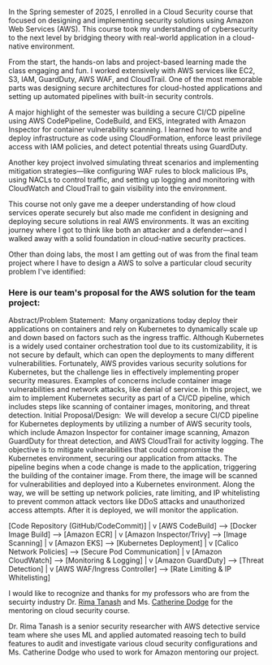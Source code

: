 In the Spring semester of 2025, I enrolled in a Cloud Security course that focused on designing and implementing security solutions using Amazon Web Services (AWS). This course took my understanding of cybersecurity to the next level by bridging theory with real-world application in a cloud-native environment.

From the start, the hands-on labs and project-based learning made the class engaging and fun. I worked extensively with AWS services like EC2, S3, IAM, GuardDuty, AWS WAF, and CloudTrail. One of the most memorable parts was designing secure architectures for cloud-hosted applications and setting up automated pipelines with built-in security controls.

A major highlight of the semester was building a secure CI/CD pipeline using AWS CodePipeline, CodeBuild, and EKS, integrated with Amazon Inspector for container vulnerability scanning. I learned how to write and deploy infrastructure as code using CloudFormation, enforce least privilege access with IAM policies, and detect potential threats using GuardDuty.

Another key project involved simulating threat scenarios and implementing mitigation strategies—like configuring WAF rules to block malicious IPs, using NACLs to control traffic, and setting up logging and monitoring with CloudWatch and CloudTrail to gain visibility into the environment.

This course not only gave me a deeper understanding of how cloud services operate securely but also made me confident in designing and deploying secure solutions in real AWS environments. It was an exciting journey where I got to think like both an attacker and a defender—and I walked away with a solid foundation in cloud-native security practices.

Other than doing labs, the most I am getting out of was from the final team project where I have to design a AWS to solve a particular cloud security problem I've identified:

### Here is our team's proposal for the AWS solution for the team project:
Abstract/Problem Statement: 
Many organizations today deploy their applications on containers and rely on Kubernetes to dynamically scale up and down based on factors such as the ingress traffic. Although Kubernetes is a widely used container orchestration tool due to its customizability, it is not secure by default, which can open the deployments to many different vulnerabilities. Fortunately, AWS provides various security solutions for Kubernetes, but the challenge lies in effectively implementing proper security measures. Examples of concerns include container image vulnerabilities and network attacks, like denial of service. In this project, we aim to implement Kubernetes security as part of a CI/CD pipeline, which includes steps like scanning of container images, monitoring, and threat detection.
Initial Proposal/Design: 
We will develop a secure CI/CD pipeline for Kubernetes deployments by utilizing a number of AWS security tools, which include Amazon Inspector for container image scanning, Amazon GuardDuty for threat detection, and AWS CloudTrail for activity logging. The objective is to mitigate vulnerabilities that could compromise the Kubernetes environment, securing our application from attacks. The pipeline begins when a code change is made to the application, triggering the building of the container image. From there, the image will be scanned for vulnerabilities and deployed into a Kubernetes environment. Along the way, we will be setting up network policies, rate limiting, and IP whitelisting to prevent common attack vectors like DDoS attacks and unauthorized access attempts. After it is deployed, we will monitor the application. 


[Code Repository (GitHub/CodeCommit)]
        |
        v
[AWS CodeBuild] --> [Docker Image Build] --> [Amazon ECR]
        |
        v
[Amazon Inspector/Trivy] --> [Image Scanning]
        |
        v
[Amazon EKS] --> [Kubernetes Deployment]
        |
        v
[Calico Network Policies] --> [Secure Pod Communication]
        |
        v
[Amazon CloudWatch] --> [Monitoring & Logging]
        |
        v
[Amazon GuardDuty] --> [Threat Detection]
        |
        v
[AWS WAF/Ingress Controller] --> [Rate Limiting & IP Whitelisting]

I would like to recognize and thanks for my professors who are from the secuirty industry Dr. [Rima Tanash][Rima-Tanash] and Ms. [Catherine Dodge][Catherine-Dodge] for the mentoring on cloud security course.

[Rima-Tanash]: https://www.linkedin.com/in/rima-tanash-ph-d-a53b4720/
[Catherine-Dodge]: https://www.linkedin.com/in/catherine-dodge-security/

Dr. Rima Tanash is a senior security researcher with AWS detective service team where she uses ML and applied automated reasoing tech to build features to audit and investigate various cloud security configurations and Ms. Catherine Dodge who used to work for Amazon mentoring our project.

